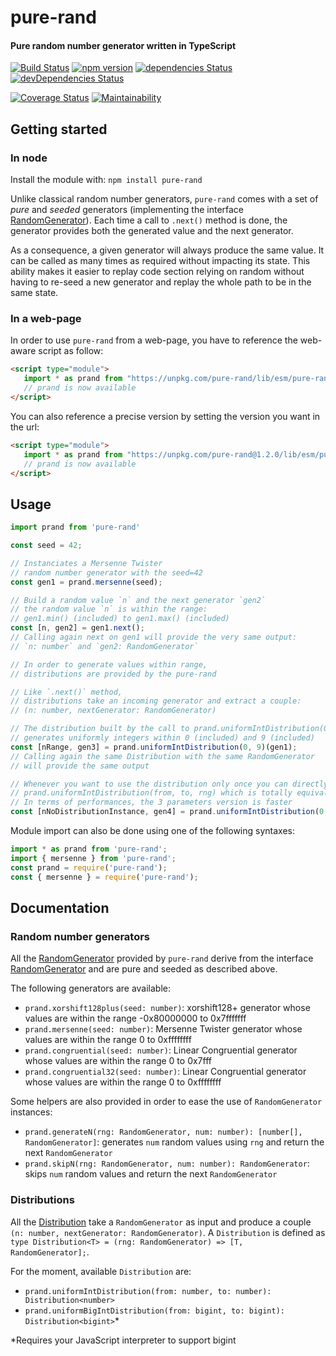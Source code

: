 # pure-rand
#### Pure random number generator written in TypeScript

[![Build Status](https://travis-ci.org/dubzzz/pure-rand.svg?branch=master)](https://travis-ci.org/dubzzz/pure-rand)
[![npm version](https://badge.fury.io/js/pure-rand.svg)](https://badge.fury.io/js/pure-rand)
[![dependencies Status](https://david-dm.org/dubzzz/pure-rand/status.svg)](https://david-dm.org/dubzzz/pure-rand)
[![devDependencies Status](https://david-dm.org/dubzzz/pure-rand/dev-status.svg)](https://david-dm.org/dubzzz/pure-rand?type=dev)

[![Coverage Status](https://coveralls.io/repos/github/dubzzz/pure-rand/badge.svg)](https://coveralls.io/github/dubzzz/pure-rand)
[![Maintainability](https://api.codeclimate.com/v1/badges/7cb8cb395740446a3108/maintainability)](https://codeclimate.com/github/dubzzz/pure-rand/maintainability)

## Getting started

### In node

Install the module with: `npm install pure-rand`

Unlike classical random number generators, `pure-rand` comes with a set of *pure* and *seeded* generators (implementing the interface [RandomGenerator](https://github.com/dubzzz/pure-rand/blob/master/src/generator/RandomGenerator.ts)).
Each time a call to `.next()` method is done, the generator provides both the generated value and the next generator.

As a consequence, a given generator will always produce the same value. It can be called as many times as required without impacting its state. This ability makes it easier to replay code section relying on random without having to re-seed a new generator and replay the whole path to be in the same state.

### In a web-page

In order to use `pure-rand` from a web-page, you have to reference the web-aware script as follow:

```html
<script type="module">
   import * as prand from "https://unpkg.com/pure-rand/lib/esm/pure-rand.js";
   // prand is now available
</script>
```

You can also reference a precise version by setting the version you want in the url:

```html
<script type="module">
   import * as prand from "https://unpkg.com/pure-rand@1.2.0/lib/esm/pure-rand.js";
   // prand is now available
</script>
```

## Usage

```javascript
import prand from 'pure-rand'

const seed = 42;

// Instanciates a Mersenne Twister
// random number generator with the seed=42
const gen1 = prand.mersenne(seed);

// Build a random value `n` and the next generator `gen2`
// the random value `n` is within the range:
// gen1.min() (included) to gen1.max() (included)
const [n, gen2] = gen1.next();
// Calling again next on gen1 will provide the very same output:
// `n: number` and `gen2: RandomGenerator`

// In order to generate values within range,
// distributions are provided by the pure-rand

// Like `.next()` method,
// distributions take an incoming generator and extract a couple:
// (n: number, nextGenerator: RandomGenerator)

// The distribution built by the call to prand.uniformIntDistribution(0, 9)
// generates uniformly integers within 0 (included) and 9 (included)
const [nRange, gen3] = prand.uniformIntDistribution(0, 9)(gen1);
// Calling again the same Distribution with the same RandomGenerator
// will provide the same output

// Whenever you want to use the distribution only once you can directly call
// prand.uniformIntDistribution(from, to, rng) which is totally equivalent to prand.uniformIntDistribution(from, to)(rng)
// In terms of performances, the 3 parameters version is faster
const [nNoDistributionInstance, gen4] = prand.uniformIntDistribution(0, 9, gen3);
```

Module import can also be done using one of the following syntaxes:

```javascript
import * as prand from 'pure-rand';
import { mersenne } from 'pure-rand';
const prand = require('pure-rand');
const { mersenne } = require('pure-rand');
```

## Documentation

### Random number generators

All the [RandomGenerator](https://github.com/dubzzz/pure-rand/blob/master/src/generator/) provided by `pure-rand` derive from the interface [RandomGenerator](https://github.com/dubzzz/pure-rand/blob/master/src/generator/RandomGenerator.ts) and are pure and seeded as described above.

The following generators are available:
- `prand.xorshift128plus(seed: number)`: xorshift128+ generator whose values are within the range -0x80000000 to 0x7fffffff
- `prand.mersenne(seed: number)`: Mersenne Twister generator whose values are within the range 0 to 0xffffffff
- `prand.congruential(seed: number)`: Linear Congruential generator whose values are within the range 0 to 0x7fff
- `prand.congruential32(seed: number)`: Linear Congruential generator whose values are within the range 0 to 0xffffffff

Some helpers are also provided in order to ease the use of `RandomGenerator` instances:
- `prand.generateN(rng: RandomGenerator, num: number): [number[], RandomGenerator]`: generates `num` random values using `rng` and return the next `RandomGenerator`
- `prand.skipN(rng: RandomGenerator, num: number): RandomGenerator`: skips `num` random values and return the next `RandomGenerator`

### Distributions

All the [Distribution](https://github.com/dubzzz/pure-rand/tree/master/src/distribution) take a `RandomGenerator` as input and produce a couple `(n: number, nextGenerator: RandomGenerator)`. A `Distribution` is defined as `type Distribution<T> = (rng: RandomGenerator) => [T, RandomGenerator];`.

For the moment, available `Distribution` are:
- `prand.uniformIntDistribution(from: number, to: number): Distribution<number>`
- `prand.uniformBigIntDistribution(from: bigint, to: bigint): Distribution<bigint>`*

\*Requires your JavaScript interpreter to support bigint
